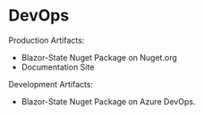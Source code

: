 # DevOps

Production Artifacts:

* Blazor-State Nuget Package on Nuget.org
* Documentation Site

Development Artifacts:

* Blazor-State Nuget Package on Azure DevOps.
